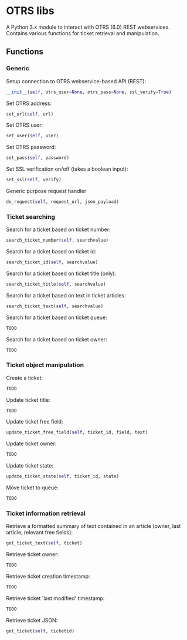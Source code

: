 # OTRS libs

A Python 3.x module to interact with OTRS (6.0) REST webservices. Contains various functions for ticket retrieval and manipulation.

## Functions 

### Generic
Setup connection to OTRS webservice-based API (REST):
```python
__init__(self, otrs_user=None, otrs_pass=None, ssl_verify=True)
```

Set OTRS address:
```python
set_url(self, url)
```

Set OTRS user:
```python
set_user(self, user)
```

Set OTRS password:
```python
set_pass(self, password)
```

Set SSL verification on/off (takes a boolean input):
```python
set_ssl(self, verify)
```

Generic purpose request handler
```python
do_request(self, request_url, json_payload)
```

### Ticket searching
Search for a ticket based on ticket number:
```python
search_ticket_number(self, searchvalue)
```

Search for a ticket based on ticket id:
```python
search_ticket_id(self, searchvalue)
```

Search for a ticket based on ticket title (only):
```python
search_ticket_title(self, searchvalue)
```

Search for a ticket based on text in ticket articles:
```python
search_ticket_text(self, searchvalue)
```

Search for a ticket based on ticket queue:
```python
TODO
```

Search for a ticket based on ticket owner:
```python
TODO
```


### Ticket object manipulation

Create a ticket:
```python
TODO
```

Update ticket title:
```python
TODO
```

Update ticket free field:
```python
update_ticket_free_field(self, ticket_id, field, text)
```

Update ticket owner:
```python
TODO
```

Update ticket state:
```python
update_ticket_state(self, ticket_id, state)
```

Move ticket to queue:
```python
TODO
```

### Ticket information retrieval
Retrieve a formatted summary of text contained in an article (owner, last article, relevant free fields):
```python
get_ticket_text(self, ticket)
```

Retrieve ticket owner:
```python
TODO
```

Retrieve ticket creation timestamp:
```python
TODO
```

Retrieve ticket 'last modified' timestamp:
```python
TODO
```

Retrieve ticket JSON:
```python
get_ticket(self, ticketid)
```

